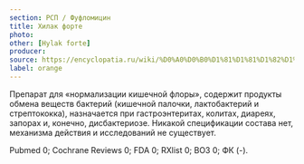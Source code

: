 ```yaml
---
section: РСП / Фуфломицин
title: Хилак форте
photo:
other: [Hylak forte]
producer:
source: https://encyclopatia.ru/wiki/%D0%A0%D0%B0%D1%81%D1%81%D1%82%D1%80%D0%B5%D0%BB%D1%8C%D0%BD%D1%8B%D0%B9_%D1%81%D0%BF%D0%B8%D1%81%D0%BE%D0%BA_%D0%BF%D1%80%D0%B5%D0%BF%D0%B0%D1%80%D0%B0%D1%82%D0%BE%D0%B2
label: orange
---
```


Препарат для «нормализации кишечной флоры», содержит продукты обмена веществ бактерий (кишечной палочки, лактобактерий и стрептококка), назначается при гастроэнтеритах, колитах, диареях, запорах и, конечно, дисбактериозе. Никакой спецификации состава нет, механизма действия и исследований не существует.

Pubmed 0; Cochrane Reviews 0; FDA 0; RXlist 0; ВОЗ 0; ФК (-).
